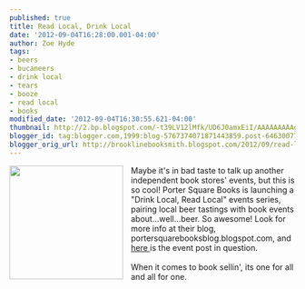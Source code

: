 ```yaml
---
published: true
title: Read Local, Drink Local
date: '2012-09-04T16:28:00.001-04:00'
author: Zoe Hyde
tags:
- beers
- bucaneers
- drink local
- tears
- booze
- read local
- books
modified_date: '2012-09-04T16:30:55.621-04:00'
thumbnail: http://2.bp.blogspot.com/-t39LV12lMfk/UD6J0amxEiI/AAAAAAAAAg0/XRY0uOWfpOc/s72-c/SlumbrewPorterSquare.jpg
blogger_id: tag:blogger.com,1999:blog-5767374071871443859.post-6463007784051660560
blogger_orig_url: http://brooklinebooksmith.blogspot.com/2012/09/read-local-drink-local.html
---
```


<div class="separator" style="clear: both; text-align: center;"><a href="http://2.bp.blogspot.com/-t39LV12lMfk/UD6J0amxEiI/AAAAAAAAAg0/XRY0uOWfpOc/s1600/SlumbrewPorterSquare.jpg" imageanchor="1" style="clear: left; float: left; margin-bottom: 1em; margin-right: 1em;"><img border="0" height="200" src="http://2.bp.blogspot.com/-t39LV12lMfk/UD6J0amxEiI/AAAAAAAAAg0/XRY0uOWfpOc/s200/SlumbrewPorterSquare.jpg" width="200" /></a></div>Maybe it's in bad taste to talk up another independent book stores' events, but this is so cool! Porter Square Books is launching a "Drink Local, Read Local" events series, pairing local beer tastings with book events about...well...beer. So awesome! Look for more info at their blog, portersquarebooksblog.blogspot.com, and <a href="http://portersquarebooksblog.blogspot.com/2012/08/read-local-drink-local-event-series.html" target="_blank">here </a>is the event post in question.<br /><br />When it comes to book sellin', its one for all and all for one.